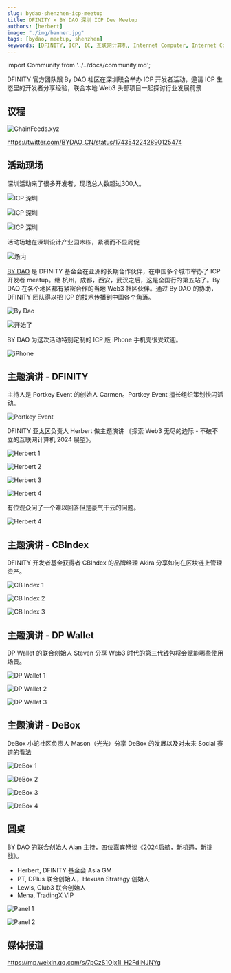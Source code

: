 ```yaml
---
slug: bydao-shenzhen-icp-meetup
title: DFINITY x BY DAO 深圳 ICP Dev Meetup
authors: [herbert]
image: "./img/banner.jpg"
tags: [bydao, meetup, shenzhen]
keywords: [DFINITY, ICP, IC, 互联网计算机, Internet Computer, Internet Computer Protocol, Web3, Crypto, Blockchain, 区块链, 加密货币, DApp, 去中心化, 去中心化应用, developer, By DAO, Shenzhen, 深圳, 开发者, meetup, CBIndex, DeBox, DP Wallet]
---
```


import Community from '../../docs/community.md';

DFINITY 官方团队跟 By DAO 社区在深圳联合举办 ICP 开发者活动，邀请 ICP 生态里的开发者分享经验，联合本地 Web3 头部项目一起探讨行业发展前景

<!--truncate-->

## 议程

![ChainFeeds.xyz](./img/agenda.jpg)

https://twitter.com/BYDAO_CN/status/1743542242890125474

## 活动现场

深圳活动来了很多开发者，现场总人数超过300人。

![ICP 深圳](./img/sz-jan11-01.jpg)

![ICP 深圳](./img/sz-jan11-02.jpg)

![ICP 深圳](./img/sz-jan11-03.jpg)

活动场地在深圳设计产业园木栋，紧凑而不显局促

![场内](./img/sz-jan11-04.jpg)

[BY DAO](https://twitter.com/BYDAO_CN) 是 DFINITY 基金会在亚洲的长期合作伙伴，在中国多个城市举办了 ICP 开发者 meetup。继 杭州，成都，西安，武汉之后，这是全国行的第五站了。By DAO 在各个地区都有紧密合作的当地 Web3 社区伙伴。通过 By DAO 的协助，DFINITY 团队得以把 ICP 的技术传播到中国各个角落。

![By Dao](./img/sz-jan11-05.jpg)

![开始了](./img/sz-jan11-06.jpg)

BY DAO 为这次活动特别定制的 ICP 版 iPhone 手机壳很受欢迎。

![iPhone](./img/sz-jan11-25.jpg)

## 主题演讲 - DFINITY

主持人是 Portkey Event 的创始人 Carmen。Portkey Event 擅长组织策划快闪活动。

![Portkey Event](./img/sz-jan11-07.jpg)

DFINITY 亚太区负责人 Herbert 做主题演讲 《探索 Web3 无尽的边际 - 不破不立的互联网计算机 2024 展望》。

![Herbert 1](./img/sz-jan11-08.jpg)

![Herbert 2](./img/sz-jan11-09.jpg)

![Herbert 3](./img/sz-jan11-10.jpg)

![Herbert 4](./img/sz-jan11-11.jpg)

有位观众问了一个难以回答但是豪气干云的问题。

![Herbert 4](./img/sz-jan11-22.jpg)

## 主题演讲 - CBIndex

DFINITY 开发者基金获得者 CBIndex 的品牌经理 Akira 分享如何在区块链上管理资产。

![CB Index 1](./img/sz-jan11-12.jpg)

![CB Index 2](./img/sz-jan11-13.jpg)

![CB Index 3](./img/sz-jan11-17.jpg)

## 主题演讲 - DP Wallet

DP Wallet 的联合创始人 Steven 分享 Web3 时代的第三代钱包将会赋能哪些使用场景。

![DP Wallet 1](./img/sz-jan11-14.jpg)

![DP Wallet 2](./img/sz-jan11-15.jpg)

![DP Wallet 3](./img/sz-jan11-16.jpg)

## 主题演讲 - DeBox

DeBox 小蛇社区负责人 Mason（光光）分享 DeBox 的发展以及对未来 Social 赛道的看法

![DeBox 1](./img/sz-jan11-18.jpg)

![DeBox 2](./img/sz-jan11-19.jpg)

![DeBox 3](./img/sz-jan11-20.jpg)

![DeBox 4](./img/sz-jan11-21.jpg)

## 圆桌

BY DAO 的联合创始人 Alan 主持，四位嘉宾畅谈《2024启航，新机遇，新挑战》。

- Herbert, DFINITY 基金会 Asia GM
- PT, DPlus 联合创始人，Hexuan Strategy 创始人
- Lewis, Club3 联合创始人
- Mena, TradingX VIP

![Panel 1](./img/sz-jan11-23.jpg)

![Panel 2](./img/sz-jan11-24.jpg)

## 媒体报道

https://mp.weixin.qq.com/s/7pCzS1Ojx1l_H2FdINJNYg

<Community />